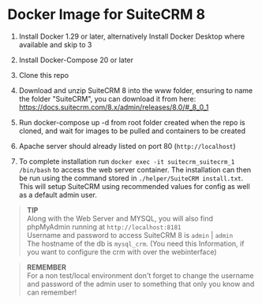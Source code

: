 # Docker Image for SuiteCRM 8

1. Install Docker 1.29 or later, alternatively Install Docker Desktop where available and skip to 3

2. Install Docker-Compose 20 or later

3. Clone this repo

4. Download and unzip SuiteCRM 8 into the www folder, ensuring to name the folder "SuiteCRM", you can download it from here: https://docs.suitecrm.com/8.x/admin/releases/8.0/#_8_0_1

4. Run docker-compose up -d
from root folder created when the repo is cloned,
and wait for images to be pulled and containers to be created

5. Apache server should already listed on port 80 (`http://localhost`)

6. To complete installation run `docker exec -it suitecrm_suitecrm_1 /bin/bash` to access the web server container. The installation can then be run using the command stored in `./helper/SuiteCRM install.txt`. This will setup SuiteCRM using recommended values for config as well as a default admin user.
>**TIP** \
>Along with the Web Server and MYSQL, you will also find phpMyAdmin running at `http://localhost:8181` \
>Username and password to access SuiteCRM 8 is `admin` | `admin`\
>The hostname of the db is `mysql_crm`. (You need this Information, if you want to configure the crm with over the webinterface)

> **REMEMBER** \
> For a non test/local environment don't forget to change the username and password of the admin user to something that only you know and can remember!






